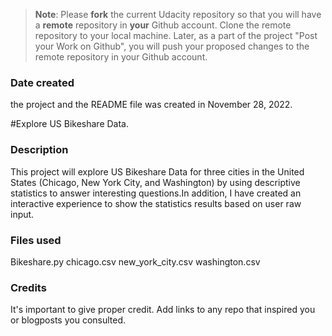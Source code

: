 >**Note**: Please **fork** the current Udacity repository so that you will have a **remote** repository in **your** Github account. Clone the remote repository to your local machine. Later, as a part of the project "Post your Work on Github", you will push your proposed changes to the remote repository in your Github account.

### Date created
the project and the README file was created in November 28, 2022.


#Explore US Bikeshare Data.

### Description
This project will explore US Bikeshare Data for three cities in the United States (Chicago, New York City, and Washington) by using descriptive statistics to answer interesting questions.In addition, I have created an interactive experience to show the statistics results based on user raw input.

### Files used
Bikeshare.py
chicago.csv
new_york_city.csv
washington.csv

### Credits
It's important to give proper credit. Add links to any repo that inspired you or blogposts you consulted.
